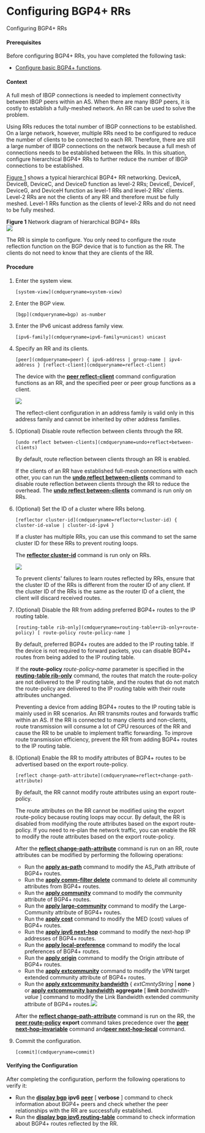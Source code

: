 Configuring BGP4+ RRs
=====================

Configuring BGP4+ RRs

#### Prerequisites

Before configuring BGP4+ RRs, you have completed the following task:

* [Configure basic BGP4+ functions](vrp_bgp6_cfg_0006.html).

#### Context

A full mesh of IBGP connections is needed to implement connectivity between IBGP peers within an AS. When there are many IBGP peers, it is costly to establish a fully-meshed network. An RR can be used to solve the problem.

Using RRs reduces the total number of IBGP connections to be established. On a large network, however, multiple RRs need to be configured to reduce the number of clients to be connected to each RR. Therefore, there are still a large number of IBGP connections on the network because a full mesh of connections needs to be established between the RRs. In this situation, configure hierarchical BGP4+ RRs to further reduce the number of IBGP connections to be established.

[Figure 1](#EN-US_TASK_0000001130782222__fig_dc_vrp_bgp6_cfg_004002) shows a typical hierarchical BGP4+ RR networking. DeviceA, DeviceB, DeviceC, and DeviceD function as level-2 RRs; DeviceE, DeviceF, DeviceG, and DeviceH function as level-1 RRs and level-2 RRs' clients. Level-2 RRs are not the clients of any RR and therefore must be fully meshed. Level-1 RRs function as the clients of level-2 RRs and do not need to be fully meshed.

**Figure 1** Network diagram of hierarchical BGP4+ RRs  
![](figure/en-us_image_0000001130782244.png)

The RR is simple to configure. You only need to configure the route reflection function on the BGP device that is to function as the RR. The clients do not need to know that they are clients of the RR.


#### Procedure

1. Enter the system view.
   
   
   ```
   [system-view](cmdqueryname=system-view)
   ```
2. Enter the BGP view.
   
   
   ```
   [bgp](cmdqueryname=bgp) as-number
   ```
3. Enter the IPv6 unicast address family view.
   
   
   ```
   [ipv6-family](cmdqueryname=ipv6-family+unicast) unicast
   ```
4. Specify an RR and its clients.
   
   
   ```
   [peer](cmdqueryname=peer) { ipv6-address | group-name | ipv4-address } [reflect-client](cmdqueryname=reflect-client)
   ```
   
   The device with the [**peer reflect-client**](cmdqueryname=peer+reflect-client) command configuration functions as an RR, and the specified peer or peer group functions as a client.
   
   ![](public_sys-resources/note_3.0-en-us.png) 
   
   The reflect-client configuration in an address family is valid only in this address family and cannot be inherited by other address families.
5. (Optional) Disable route reflection between clients through the RR.
   
   
   ```
   [undo reflect between-clients](cmdqueryname=undo+reflect+between-clients)
   ```
   
   By default, route reflection between clients through an RR is enabled.
   
   If the clients of an RR have established full-mesh connections with each other, you can run the [**undo reflect between-clients**](cmdqueryname=undo+reflect+between-clients) command to disable route reflection between clients through the RR to reduce the overhead. The [**undo reflect between-clients**](cmdqueryname=undo+reflect+between-clients) command is run only on RRs.
6. (Optional) Set the ID of a cluster where RRs belong.
   
   
   ```
   [reflector cluster-id](cmdqueryname=reflector+cluster-id) { cluster-id-value | cluster-id-ipv4 }
   ```
   
   If a cluster has multiple RRs, you can use this command to set the same cluster ID for these RRs to prevent routing loops.
   
   The [**reflector cluster-id**](cmdqueryname=reflector+cluster-id) command is run only on RRs.
   
   ![](public_sys-resources/note_3.0-en-us.png) 
   
   To prevent clients' failures to learn routes reflected by RRs, ensure that the cluster ID of the RRs is different from the router ID of any client. If the cluster ID of the RRs is the same as the router ID of a client, the client will discard received routes.
7. (Optional) Disable the RR from adding preferred BGP4+ routes to the IP routing table.
   
   
   ```
   [routing-table rib-only](cmdqueryname=routing-table+rib-only+route-policy) [ route-policy route-policy-name ]
   ```
   
   By default, preferred BGP4+ routes are added to the IP routing table. If the device is not required to forward packets, you can disable BGP4+ routes from being added to the IP routing table.
   
   If the **route-policy** *route-policy-name* parameter is specified in the [**routing-table rib-only**](cmdqueryname=routing-table+rib-only) command, the routes that match the route-policy are not delivered to the IP routing table, and the routes that do not match the route-policy are delivered to the IP routing table with their route attributes unchanged.
   
   Preventing a device from adding BGP4+ routes to the IP routing table is mainly used in RR scenarios. An RR transmits routes and forwards traffic within an AS. If the RR is connected to many clients and non-clients, route transmission will consume a lot of CPU resources of the RR and cause the RR to be unable to implement traffic forwarding. To improve route transmission efficiency, prevent the RR from adding BGP4+ routes to the IP routing table.
8. (Optional) Enable the RR to modify attributes of BGP4+ routes to be advertised based on the export route-policy.
   
   
   ```
   [reflect change-path-attribute](cmdqueryname=reflect+change-path-attribute)
   ```
   
   By default, the RR cannot modify route attributes using an export route-policy.
   
   The route attributes on the RR cannot be modified using the export route-policy because routing loops may occur. By default, the RR is disabled from modifying the route attributes based on the export route-policy. If you need to re-plan the network traffic, you can enable the RR to modify the route attributes based on the export route-policy.
   
   After the [**reflect change-path-attribute**](cmdqueryname=reflect+change-path-attribute) command is run on an RR, route attributes can be modified by performing the following operations:
   * Run the [**apply as-path**](cmdqueryname=apply+as-path) command to modify the AS\_Path attribute of BGP4+ routes.
   * Run the [**apply comm-filter delete**](cmdqueryname=apply+comm-filter+delete) command to delete all community attributes from BGP4+ routes.
   * Run the [**apply community**](cmdqueryname=apply+community) command to modify the community attribute of BGP4+ routes.
   * Run the [**apply large-community**](cmdqueryname=apply+large-community) command to modify the Large-Community attribute of BGP4+ routes.
   * Run the [**apply cost**](cmdqueryname=apply+cost) command to modify the MED (cost) values of BGP4+ routes.
   * Run the [**apply ipv6 next-hop**](cmdqueryname=apply+ipv6+next-hop) command to modify the next-hop IP addresses of BGP4+ routes.
   * Run the [**apply local-preference**](cmdqueryname=apply+local-preference) command to modify the local preferences of BGP4+ routes.
   * Run the [**apply origin**](cmdqueryname=apply+origin) command to modify the Origin attribute of BGP4+ routes.
   * Run the [**apply extcommunity**](cmdqueryname=apply+extcommunity) command to modify the VPN target extended community attribute of BGP4+ routes.
   * Run the [**apply extcommunity bandwidth**](cmdqueryname=apply+extcommunity+bandwidth) { *extCmntyString* | **none** } or [**apply extcommunity bandwidth**](cmdqueryname=apply+extcommunity+bandwidth) **aggregate** [ **limit** *bandwidth-value* ] command to modify the Link Bandwidth extended community attribute of BGP4+ routes.![](public_sys-resources/note_3.0-en-us.png) 
   
   After the [**reflect change-path-attribute**](cmdqueryname=reflect+change-path-attribute) command is run on the RR, the [**peer route-policy**](cmdqueryname=peer+route-policy) **export** command takes precedence over the [**peer next-hop-invariable**](cmdqueryname=peer+next-hop-invariable) command and[**peer next-hop-local**](cmdqueryname=peer+next-hop-local) command.
9. Commit the configuration.
   
   
   ```
   [commit](cmdqueryname=commit)
   ```

#### Verifying the Configuration

After completing the configuration, perform the following operations to verify it:

* Run the [**display bgp**](cmdqueryname=display+bgp) **ipv6** [**peer**](cmdqueryname=peer) [ **verbose** ] command to check information about BGP4+ peers and check whether the peer relationships with the RR are successfully established.
* Run the [**display bgp ipv6 routing-table**](cmdqueryname=display+bgp+ipv6+routing-table) command to check information about BGP4+ routes reflected by the RR.